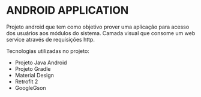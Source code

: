 # ANDROID APPLICATION

Projeto android que tem como objetivo prover uma aplicação para acesso dos usuários aos módulos do sistema. Camada visual que consome um web service através de requisições http.

Tecnologias utilizadas no projeto:

 - Projeto Java Android
 - Projeto Gradle
 - Material Design
 - Retrofit 2
 - GoogleGson
 
